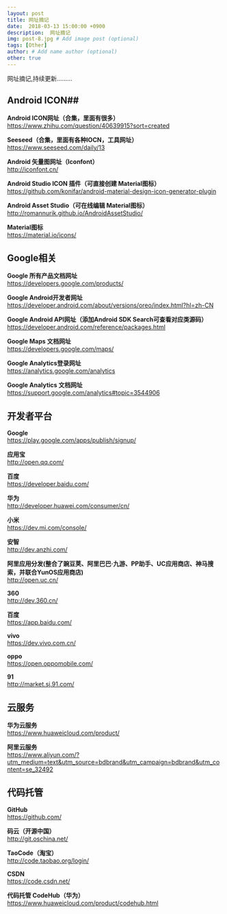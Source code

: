 ```yaml
---
layout: post
title: 网址摘记
date:  2018-03-13 15:00:00 +0900  
description:  网址摘记
img: post-8.jpg # Add image post (optional)
tags: [Other]
author: # Add name author (optional)
other: true
---
```


网址摘记,持续更新.........

## Android ICON##

**Android ICON网址（合集，里面有很多）**<br>
<a href="https://www.zhihu.com/question/40639915?sort=created" style="text-decoration: none;" target="\_blank" title="">https://www.zhihu.com/question/40639915?sort=created</a>

**Seeseed（合集，里面有各种IOCN，工具网址）**<br>
<a href="https://www.seeseed.com/daily/13" style="text-decoration: none;" target="\_blank" title="">https://www.seeseed.com/daily/13</a>


**Android 矢量图网址（Iconfont）**<br>
<a href="http://iconfont.cn/" style="text-decoration: none;" target="\_blank" title="">http://iconfont.cn/</a>


**Android Studio ICON 插件（可直接创建 Material图标）**<br>
<a href="https://github.com/konifar/android-material-design-icon-generator-plugin" style="text-decoration: none;" target="\_blank" title="">https://github.com/konifar/android-material-design-icon-generator-plugin</a>

**Android Asset Studio（可在线编辑 Material图标）**<br>
<a href="http://romannurik.github.io/AndroidAssetStudio/" style="text-decoration: none;" target="\_blank" title="">http://romannurik.github.io/AndroidAssetStudio/</a>

**Material图标**<br>
<a href="https://material.io/icons/" style="text-decoration: none;" target="\_blank" title="">https://material.io/icons/</a>








## Google相关 ##

**Google 所有产品文档网址**<br>
<a href="https://developers.google.com/products/" style="text-decoration: none;" target="\_blank" title="">https://developers.google.com/products/</a>

**Google Android开发者网址**<br>
<a href="https://developer.android.com/about/versions/oreo/index.html?hl=zh-CN" style="text-decoration: none;" target="\_blank" title="">https://developer.android.com/about/versions/oreo/index.html?hl=zh-CN</a>

**Google Android API网址（添加Android SDK Search可查看对应类源码）**<br>
<a href="https://developer.android.com/reference/packages.html" style="text-decoration: none;" target="\_blank" title="">https://developer.android.com/reference/packages.html</a>

**Google Maps 文档网址**<br>
<a href="https://developers.google.com/maps/" style="text-decoration: none;" target="\_blank" title="">https://developers.google.com/maps/</a>

**Google Analytics登录网址**<br>
<a href="https://analytics.google.com/analytics" style="text-decoration: none;" target="\_blank" title="">https://analytics.google.com/analytics</a>

**Google Analytics 文档网址**<br>
<a href="https://support.google.com/analytics#topic=3544906" style="text-decoration: none;" target="\_blank" title="">https://support.google.com/analytics#topic=3544906</a>


## 开发者平台 ##

**Google**<br>
<a href="https://play.google.com/apps/publish/signup/" style="text-decoration: none;" target="\_blank" title="">https://play.google.com/apps/publish/signup/</a>

**应用宝**<br>
<a href="http://open.qq.com/" style="text-decoration: none;" target="\_blank" title="">http://open.qq.com/</a>

**百度**<br>
<a href="https://developer.baidu.com/" style="text-decoration: none;" target="\_blank" title="">https://developer.baidu.com/</a>

**华为**<br>
<a href="http://developer.huawei.com/consumer/cn/" style="text-decoration: none;" target="\_blank" title="">http://developer.huawei.com/consumer/cn/</a>

**小米**<br>
<a href="https://dev.mi.com/console/" style="text-decoration: none;" target="\_blank" title="">https://dev.mi.com/console/</a>

**安智**<br>
<a href="http://dev.anzhi.com/" style="text-decoration: none;" target="\_blank" title="">http://dev.anzhi.com/</a>

**阿里应用分发(整合了豌豆荚、阿里巴巴·九游、PP助手、UC应用商店、神马搜索，并联合YunOS应用商店)**<br>
<a href="http://open.uc.cn/" style="text-decoration: none;" target="\_blank" title="">http://open.uc.cn/</a>

**360**<br>
<a href="http://dev.360.cn/" style="text-decoration: none;" target="\_blank" title="">http://dev.360.cn/</a>

**百度**<br>
<a href="https://app.baidu.com/" style="text-decoration: none;" target="\_blank" title="">https://app.baidu.com/</a>

**vivo**<br>
<a href="https://dev.vivo.com.cn/" style="text-decoration: none;" target="\_blank" title="">https://dev.vivo.com.cn/</a>

**oppo**<br>
<a href="https://open.oppomobile.com/" style="text-decoration: none;" target="\_blank" title="">https://open.oppomobile.com/</a>

**91**<br>
<a href="http://market.sj.91.com/" style="text-decoration: none;" target="\_blank" title="">http://market.sj.91.com/</a>



## 云服务 ##

**华为云服务**<br>
<a href="https://www.huaweicloud.com/product/" style="text-decoration: none;" target="\_blank" title="">https://www.huaweicloud.com/product/</a>


**阿里云服务**<br>
<a href="https://www.aliyun.com/?utm_medium=text&utm_source=bdbrand&utm_campaign=bdbrand&utm_content=se_32492" style="text-decoration: none;" target="\_blank" title="">https://www.aliyun.com/?utm_medium=text&utm_source=bdbrand&utm_campaign=bdbrand&utm_content=se_32492</a>



## 代码托管 ##

**GitHub**<br>
<a href="https://github.com/" style="text-decoration: none;" target="\_blank" title="">https://github.com/</a>

**码云（开源中国）**<br>
<a href="http://git.oschina.net/" style="text-decoration: none;" target="\_blank" title="">http://git.oschina.net/</a>

**TaoCode（淘宝）**<br>
<a href="http://code.taobao.org/login/" style="text-decoration: none;" target="\_blank" title="">http://code.taobao.org/login/</a>

**CSDN**<br>
<a href="https://code.csdn.net/" style="text-decoration: none;" target="\_blank" title="">https://code.csdn.net/</a>

**代码托管 CodeHub（华为）**<br>
<a href="https://www.huaweicloud.com/product/codehub.html" style="text-decoration: none;" target="\_blank" title="">https://www.huaweicloud.com/product/codehub.html</a>
